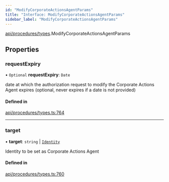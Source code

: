 ```yaml
---
id: "ModifyCorporateActionsAgentParams"
title: "Interface: ModifyCorporateActionsAgentParams"
sidebar_label: "ModifyCorporateActionsAgentParams"
---
```


[api/procedures/types](../../../../../modules/API/Procedures/Types/Types.md).ModifyCorporateActionsAgentParams

## Properties

### requestExpiry

• `Optional` **requestExpiry**: `Date`

date at which the authorization request to modify the Corporate Actions Agent expires (optional, never expires if a date is not provided)

#### Defined in

[api/procedures/types.ts:764](https://github.com/PolymeshAssociation/polymesh-sdk/blob/372a67e5d/src/api/procedures/types.ts#L764)

___

### target

• **target**: `string` \| [`Identity`](../../../../../classes/API/Entities/Identity/Identity.md)

Identity to be set as Corporate Actions Agent

#### Defined in

[api/procedures/types.ts:760](https://github.com/PolymeshAssociation/polymesh-sdk/blob/372a67e5d/src/api/procedures/types.ts#L760)
